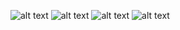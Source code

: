 ![alt text](img/index-large-screen)
![alt text](img/index-small-screen)
![alt text](img/content-large-screen)
![alt text](img/content-small-screen)
